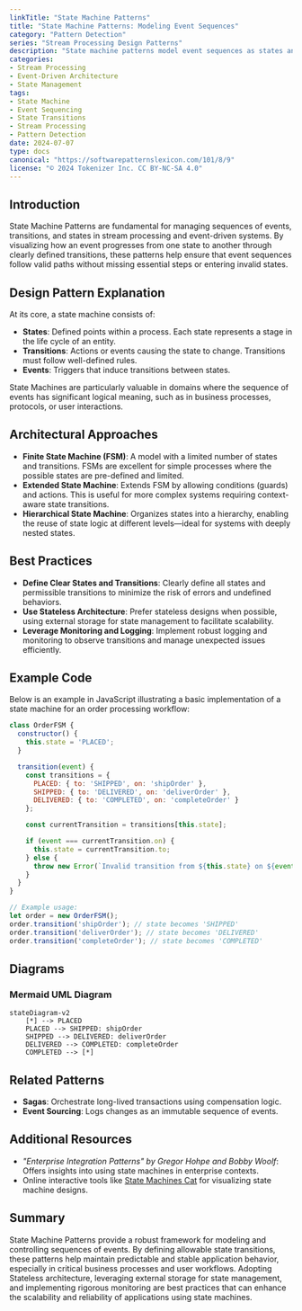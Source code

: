 ```yaml
---
linkTitle: "State Machine Patterns"
title: "State Machine Patterns: Modeling Event Sequences"
category: "Pattern Detection"
series: "Stream Processing Design Patterns"
description: "State machine patterns model event sequences as states and transitions to detect valid or invalid state progressions in stream processing systems."
categories:
- Stream Processing
- Event-Driven Architecture
- State Management
tags:
- State Machine
- Event Sequencing
- State Transitions
- Stream Processing
- Pattern Detection
date: 2024-07-07
type: docs
canonical: "https://softwarepatternslexicon.com/101/8/9"
license: "© 2024 Tokenizer Inc. CC BY-NC-SA 4.0"
---
```


## Introduction

State Machine Patterns are fundamental for managing sequences of events, transitions, and states in stream processing and event-driven systems. By visualizing how an event progresses from one state to another through clearly defined transitions, these patterns help ensure that event sequences follow valid paths without missing essential steps or entering invalid states.

## Design Pattern Explanation

At its core, a state machine consists of:
- **States**: Defined points within a process. Each state represents a stage in the life cycle of an entity.
- **Transitions**: Actions or events causing the state to change. Transitions must follow well-defined rules.
- **Events**: Triggers that induce transitions between states.

State Machines are particularly valuable in domains where the sequence of events has significant logical meaning, such as in business processes, protocols, or user interactions.

## Architectural Approaches

- **Finite State Machine (FSM)**: A model with a limited number of states and transitions. FSMs are excellent for simple processes where the possible states are pre-defined and limited.
- **Extended State Machine**: Extends FSM by allowing conditions (guards) and actions. This is useful for more complex systems requiring context-aware state transitions.
- **Hierarchical State Machine**: Organizes states into a hierarchy, enabling the reuse of state logic at different levels—ideal for systems with deeply nested states.

## Best Practices

- **Define Clear States and Transitions**: Clearly define all states and permissible transitions to minimize the risk of errors and undefined behaviors.
- **Use Stateless Architecture**: Prefer stateless designs when possible, using external storage for state management to facilitate scalability.
- **Leverage Monitoring and Logging**: Implement robust logging and monitoring to observe transitions and manage unexpected issues efficiently.

## Example Code

Below is an example in JavaScript illustrating a basic implementation of a state machine for an order processing workflow:

```javascript
class OrderFSM {
  constructor() {
    this.state = 'PLACED';
  }

  transition(event) {
    const transitions = {
      PLACED: { to: 'SHIPPED', on: 'shipOrder' },
      SHIPPED: { to: 'DELIVERED', on: 'deliverOrder' },
      DELIVERED: { to: 'COMPLETED', on: 'completeOrder' }
    };

    const currentTransition = transitions[this.state];

    if (event === currentTransition.on) {
      this.state = currentTransition.to;
    } else {
      throw new Error(`Invalid transition from ${this.state} on ${event}`);
    }
  }
}

// Example usage:
let order = new OrderFSM();
order.transition('shipOrder'); // state becomes 'SHIPPED'
order.transition('deliverOrder'); // state becomes 'DELIVERED'
order.transition('completeOrder'); // state becomes 'COMPLETED'
```

## Diagrams

### Mermaid UML Diagram

```mermaid
stateDiagram-v2
    [*] --> PLACED
    PLACED --> SHIPPED: shipOrder
    SHIPPED --> DELIVERED: deliverOrder
    DELIVERED --> COMPLETED: completeOrder
    COMPLETED --> [*]
```

## Related Patterns

- **Sagas**: Orchestrate long-lived transactions using compensation logic.
- **Event Sourcing**: Logs changes as an immutable sequence of events.

## Additional Resources

- *"Enterprise Integration Patterns" by Gregor Hohpe and Bobby Woolf*: Offers insights into using state machines in enterprise contexts.
- Online interactive tools like [State Machines Cat](https://xstate.js.org/viz/) for visualizing state machine designs.

## Summary

State Machine Patterns provide a robust framework for modeling and controlling sequences of events. By defining allowable state transitions, these patterns help maintain predictable and stable application behavior, especially in critical business processes and user workflows. Adopting Stateless architecture, leveraging external storage for state management, and implementing rigorous monitoring are best practices that can enhance the scalability and reliability of applications using state machines.
